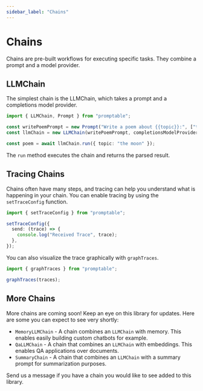 ```yaml
---
sidebar_label: "Chains"
---
```


# Chains

Chains are pre-built workflows for executing specific tasks. They combine a prompt and a model provider.

## LLMChain

The simplest chain is the LLMChain, which takes a prompt and a completions model provider.

```typescript
import { LLMChain, Prompt } from "promptable";

const writePoemPrompt = new Prompt("Write a poem about {{topic}}:", ["topic"]);
const llmChain = new LLMChain(writePoemPrompt, completionsModelProvider);

const poem = await llmChain.run({ topic: "the moon" });
```

The `run` method executes the chain and returns the parsed result.

## Tracing Chains

Chains often have many steps, and tracing can help you understand what is happening in your chain. You can enable tracing by using the `setTraceConfig` function.

```typescript
import { setTraceConfig } from "promptable";

setTraceConfig({
  send: (trace) => {
    console.log("Received Trace", trace);
  },
});
```

You can also visualize the trace graphically with `graphTraces`.

```typescript
import { graphTraces } from "promptable";

graphTraces(traces);
```

## More Chains

More chains are coming soon! Keep an eye on this library for updates. Here are some you can expect to see very shortly:

- `MemoryLLMChain` - A chain combines an `LLMChain` with memory. This enables easily building custom chatbots for example.
- `QaLLMChain` - A chain that combines an `LLMChain` with embeddings. This enables QA applications over documents.
- `SummaryChain` - A chain that combines an `LLMChain` with a summary prompt for summarization purposes.

Send us a message if you have a chain you would like to see added to this library.
